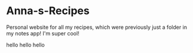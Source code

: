 # Anna-s-Recipes
Personal website for all my recipes, which were previously just a folder in my notes app! 
I'm super cool!

hello hello hello
